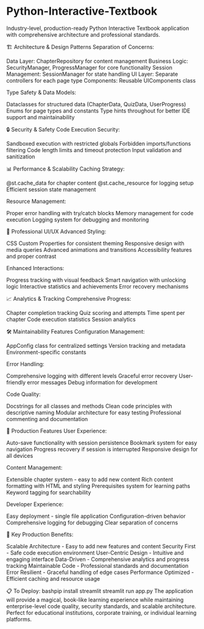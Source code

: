# Python-Interactive-Textbook
Industry-level, production-ready Python Interactive Textbook application with comprehensive architecture and professional standards. 

🏗️ Architecture & Design Patterns
Separation of Concerns:

Data Layer: ChapterRepository for content management
Business Logic: SecurityManager, ProgressManager for core functionality
Session Management: SessionManager for state handling
UI Layer: Separate controllers for each page type
Components: Reusable UIComponents class

Type Safety & Data Models:

Dataclasses for structured data (ChapterData, QuizData, UserProgress)
Enums for page types and constants
Type hints throughout for better IDE support and maintainability

🔒 Security & Safety
Code Execution Security:

Sandboxed execution with restricted globals
Forbidden imports/functions filtering
Code length limits and timeout protection
Input validation and sanitization

📊 Performance & Scalability
Caching Strategy:

@st.cache_data for chapter content
@st.cache_resource for logging setup
Efficient session state management

Resource Management:

Proper error handling with try/catch blocks
Memory management for code execution
Logging system for debugging and monitoring

🎨 Professional UI/UX
Advanced Styling:

CSS Custom Properties for consistent theming
Responsive design with media queries
Advanced animations and transitions
Accessibility features and proper contrast

Enhanced Interactions:

Progress tracking with visual feedback
Smart navigation with unlocking logic
Interactive statistics and achievements
Error recovery mechanisms

📈 Analytics & Tracking
Comprehensive Progress:

Chapter completion tracking
Quiz scoring and attempts
Time spent per chapter
Code execution statistics
Session analytics

🛠️ Maintainability Features
Configuration Management:

AppConfig class for centralized settings
Version tracking and metadata
Environment-specific constants

Error Handling:

Comprehensive logging with different levels
Graceful error recovery
User-friendly error messages
Debug information for development

Code Quality:

Docstrings for all classes and methods
Clean code principles with descriptive naming
Modular architecture for easy testing
Professional commenting and documentation

🚀 Production Features
User Experience:

Auto-save functionality with session persistence
Bookmark system for easy navigation
Progress recovery if session is interrupted
Responsive design for all devices

Content Management:

Extensible chapter system - easy to add new content
Rich content formatting with HTML and styling
Prerequisites system for learning paths
Keyword tagging for searchability

Developer Experience:

Easy deployment - single file application
Configuration-driven behavior
Comprehensive logging for debugging
Clear separation of concerns

🎯 Key Production Benefits:

Scalable Architecture - Easy to add new features and content
Security First - Safe code execution environment
User-Centric Design - Intuitive and engaging interface
Data-Driven - Comprehensive analytics and progress tracking
Maintainable Code - Professional standards and documentation
Error Resilient - Graceful handling of edge cases
Performance Optimized - Efficient caching and resource usage

📋 To Deploy:
bashpip install streamlit
streamlit run app.py
The application will provide a magical, book-like learning experience while maintaining enterprise-level code quality, security standards, and scalable architecture. Perfect for educational institutions, corporate training, or individual learning platforms.
